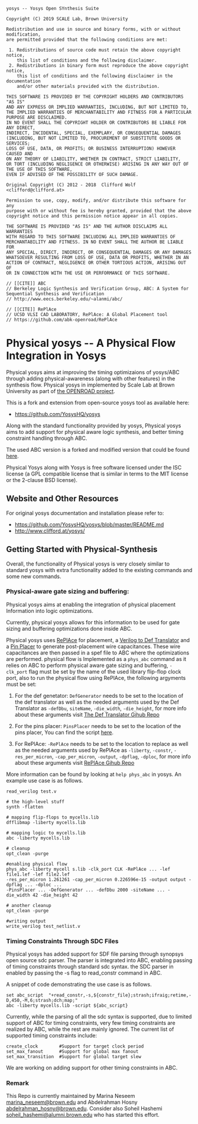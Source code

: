 ```
yosys -- Yosys Open SYnthesis Suite

Copyright (C) 2019 SCALE Lab, Brown University

Redistribution and use in source and binary forms, with or without modification,
are permitted provided that the following conditions are met:

 1. Redistributions of source code must retain the above copyright notice,
    this list of conditions and the following disclaimer.
 2. Redistributions in binary form must reproduce the above copyright notice,
    this list of conditions and the following disclaimer in the documentation
    and/or other materials provided with the distribution.

THIS SOFTWARE IS PROVIDED BY THE COPYRIGHT HOLDERS AND CONTRIBUTORS "AS IS"
AND ANY EXPRESS OR IMPLIED WARRANTIES, INCLUDING, BUT NOT LIMITED TO,
THE IMPLIED WARRANTIES OF MERCHANTABILITY AND FITNESS FOR A PARTICULAR PURPOSE ARE DISCLAIMED.
IN NO EVENT SHALL THE COPYRIGHT HOLDER OR CONTRIBUTORS BE LIABLE FOR ANY DIRECT,
INDIRECT, INCIDENTAL, SPECIAL, EXEMPLARY, OR CONSEQUENTIAL DAMAGES
(INCLUDING, BUT NOT LIMITED TO, PROCUREMENT OF SUBSTITUTE GOODS OR SERVICES;
LOSS OF USE, DATA, OR PROFITS; OR BUSINESS INTERRUPTION) HOWEVER CAUSED AND
ON ANY THEORY OF LIABILITY, WHETHER IN CONTRACT, STRICT LIABILITY,
OR TORT (INCLUDING NEGLIGENCE OR OTHERWISE) ARISING IN ANY WAY OUT OF THE USE OF THIS SOFTWARE,
EVEN IF ADVISED OF THE POSSIBILITY OF SUCH DAMAGE.

Original Copyright (C) 2012 - 2018  Clifford Wolf <clifford@clifford.at>

Permission to use, copy, modify, and/or distribute this software for any
purpose with or without fee is hereby granted, provided that the above
copyright notice and this permission notice appear in all copies.

THE SOFTWARE IS PROVIDED "AS IS" AND THE AUTHOR DISCLAIMS ALL WARRANTIES
WITH REGARD TO THIS SOFTWARE INCLUDING ALL IMPLIED WARRANTIES OF
MERCHANTABILITY AND FITNESS. IN NO EVENT SHALL THE AUTHOR BE LIABLE FOR
ANY SPECIAL, DIRECT, INDIRECT, OR CONSEQUENTIAL DAMAGES OR ANY DAMAGES
WHATSOEVER RESULTING FROM LOSS OF USE, DATA OR PROFITS, WHETHER IN AN
ACTION OF CONTRACT, NEGLIGENCE OR OTHER TORTIOUS ACTION, ARISING OUT OF
OR IN CONNECTION WITH THE USE OR PERFORMANCE OF THIS SOFTWARE.

// [[CITE]] ABC
// Berkeley Logic Synthesis and Verification Group, ABC: A System for Sequential Synthesis and Verification
// http://www.eecs.berkeley.edu/~alanmi/abc/

// [[CITE]] RePlAce
// UCSD VLSI CAD LABORATORY, RePlAce: A Global Placement tool
// https://github.com/abk-openroad/RePlAce
```

# Physical yosys -- A Physical Flow Integration in Yosys
Physical yosys aims at improving the timing optimizaions of yosys/ABC 
through adding physical-awareness (along with other features) in the synthesis flow.
Physical yosys in implemented by Scale Lab at Brown University as part of [the OPENROAD
project](https://theopenroadproject.org/).

This is a fork and extension from open-source yosys tool as available here:
- https://github.com/YosysHQ/yosys

Along with the standard functionality provided by yosys, Physical yosys aims to add support for physical aware logic synthesis, and better timing constraint handling through ABC. 

The used ABC version is a forked and modified version that could be found [here](https://github.com/scale-lab/abc).

Physical Yosys along with Yosys is free software licensed under the ISC license (a GPL compatible license that is similar in terms to the MIT license or the 2-clause BSD license).


## Website and Other Resources

For original yosys documentation and installation please refer to:

- https://github.com/YosysHQ/yosys/blob/master/README.md
- http://www.clifford.at/yosys/


## Getting Started with Physical-Synthesis

Overall, the functionality of Physical yosys is very closely similar
to standard yosys with extra functionality added to the existing 
commands and some new commands. 

### Physical-aware gate sizing and buffering:
Physical yosys aims at enabling the integration of physical placement
Information into logic optimizations.

Currently, physical yosys allows for this information to be used for
gate sizing and buffering optimizations done inside ABC.

Physical yosys uses [RePlAce](https://github.com/abk-openroad/RePlAce) for placement, a [Verilog to Def Translator](https://github.com/abk-openroad/OpenROAD-Utilities/tree/master/verilog-to-def) and a [Pin Placer](https://github.com/scale-lab/yosys/blob/master/tools/Def_Analyzer/pins_placer.py) to generate
post-placement wire capacitances. These wire capacitances are then
passed in a spef file to ABC where the optimizations are performed.
physical flow is Implemented as a `phys_abc` command as 
it relies on ABC to perform physical aware gate sizing and buffering,
`-clk_port` flag must be set by the name of the used library flip-flop clock port,
also to run the physical flow using RePlAce, the following argyments must be set:

1. For the def genetator: `DefGenerator` needs to be set to the location of the def translator as well as the needed arguments used by the Def Translator as `-defDbu`, `siteName`, `-die_width`, `-die_height`, for more info about these arguments visit [The Def Translator Gihub Repo](https://github.com/abk-openroad/OpenROAD-Utilities/blob/master/verilog-to-def/README.md)

2. For the pins placer: `PinsPlacer` needs to be set to the location of the pins placer, You can find the script [here](https://github.com/scale-lab/yosys/blob/master/tools/Def_Analyzer/pins_placer.py).

3. For RePlAce: `-RePlAce` needs to be set to the location to replace as well as the needed arguments used by RePlAce as `-liberty`, `-constr`, `-res_per_micron`, `-cap_per_micron`, `-output`, `-dpflag`, `-dploc`, for more info about these arguments visit [RePlAce Gihub Repo](https://github.com/abk-openroad/RePlAce/blob/master/README.md)

More information can be found by looking at `help phys_abc` in
yosys. An example use case is as follows.

```    
read_verilog test.v

# the high-level stuff
synth -flatten

# mapping flip-flops to mycells.lib
dfflibmap -liberty mycells.lib

# mapping logic to mycells.lib
abc -liberty mycells.lib

# cleanup
opt_clean -purge

#enabling physical flow
phys_abc -liberty mycell s.lib -clk_port CLK -RePlAce ... -lef file1.lef -lef file2.lef 
-res_per_micron 1.261261 -cap_per_micron 0.226596e-15 -output output -dpflag ... -dploc ... 
-PinsPlacer ... -DefGenerator ... -defDbu 2000 -siteName ... -die_width 42 -die_height 42

# another cleanup
opt_clean -purge

#writing output
write_verilog test_netlist.v
```

### Timing Constraints Through SDC Files
Physical yosys has added support for SDF file parsing through synopsys
open source sdc parser. The parser is integrated into ABC, enabling passing
of timing constraints through standard sdc syntax. the SDC parser in 
enabled by passing the -s flag to read_constr command in ABC.

A snippet of code demonstrating the use case is as follows.
```
set abc_script  "+read_constr,-s,${constr_file};strash;ifraig;retime,-D,450,-M,6;strash;dch;map;"
abc -liberty mycells.lib -script ${abc_script}
```

Currently, while the parsing of all the sdc syntax is supported, due to
limited support of ABC for timing constraints, very few timing constraints 
are realized by ABC, while the rest are mainly ignored.
The current list of supported timing constraints include:
```
create_clock        #Support for target clock period
set_max_fanout      #Support for global max fanout
set_max_transition  #Support for global target slew 
```

We are working on adding support for other timing constraints in ABC.

### Remark
This Repo is currently maintained by Marina Neseem <marina_neseem@brown.edu> and Abdelrahman Hosny <abdelrahman_hosny@brown.edu>. Consider also Soheil Hashemi <soheil_hashemi@alumni.brown.edu> who has started this effort.
